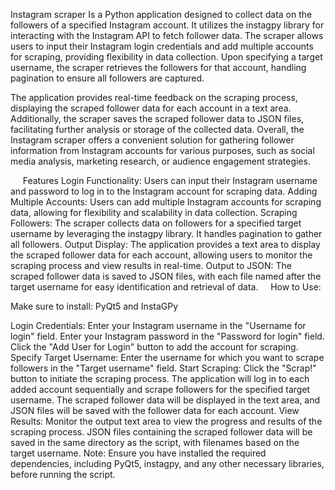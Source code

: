 Instagram scraper
Is a Python application designed to collect data on the followers of a specified Instagram account. It utilizes the instagpy library for interacting with the Instagram API to fetch follower data. The scraper allows users to input their Instagram login credentials and add multiple accounts for scraping, providing flexibility in data collection. Upon specifying a target username, the scraper retrieves the followers for that account, handling pagination to ensure all followers are captured.

The application provides real-time feedback on the scraping process, displaying the scraped follower data for each account in a text area. Additionally, the scraper saves the scraped follower data to JSON files, facilitating further analysis or storage of the collected data. Overall, the Instagram scraper offers a convenient solution for gathering follower information from Instagram accounts for various purposes, such as social media analysis, marketing research, or audience engagement strategies.

     Features
Login Functionality: Users can input their Instagram username and password to log in to the Instagram account for scraping data.
Adding Multiple Accounts: Users can add multiple Instagram accounts for scraping data, allowing for flexibility and scalability in data collection.
Scraping Followers: The scraper collects data on followers for a specified target username by leveraging the instagpy library. It handles pagination to gather all followers.
Output Display: The application provides a text area to display the scraped follower data for each account, allowing users to monitor the scraping process and view results in real-time.
Output to JSON: The scraped follower data is saved to JSON files, with each file named after the target username for easy identification and retrieval of data.
    
     How to Use:
     
Make sure to install:
PyQt5 and InstaGPy

Login Credentials:
Enter your Instagram username in the "Username for login" field.
Enter your Instagram password in the "Password for login" field.
Click the "Add User for Login" button to add the account for scraping.
Specify Target Username:
Enter the username for which you want to scrape followers in the "Target username" field.
Start Scraping:
Click the "Scrap!" button to initiate the scraping process.
The application will log in to each added account sequentially and scrape followers for the specified target username.
The scraped follower data will be displayed in the text area, and JSON files will be saved with the follower data for each account.
View Results:
Monitor the output text area to view the progress and results of the scraping process.
JSON files containing the scraped follower data will be saved in the same directory as the script, with filenames based on the target username.
Note: Ensure you have installed the required dependencies, including PyQt5, instagpy, and any other necessary libraries, before running the script.
